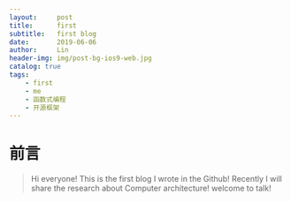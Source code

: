 ```yaml
---
layout:     post
title:      first
subtitle:   first blog
date:       2019-06-06
author:     Lin
header-img: img/post-bg-ios9-web.jpg
catalog: true
tags:
    - first
    - me
    - 函数式编程
    - 开源框架
---
```

# 前言

> Hi everyone! This is the first blog I wrote in the Github! Recently I will share the research about Computer architecture! welcome to talk!
